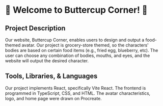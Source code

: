 # 🌻 Welcome to Buttercup Corner! 🌻


## Project Description
Our website, Buttercup Corner, enables users to design and output a food-themed avatar. Our project is grocery-store themed, so the characters' bodies are based on certain food items (e.g., fried egg, blueberry, etc). The user can choose any combination of bodies, mouths, and eyes, and the website will output the desired character.


## Tools, Libraries, & Languages
Our project implements React, specifically Vite React. The frontend is programmed in TypeScript, CSS, and HTML. The avatar characteristics, logo, and home page were drawn on Procreate.
